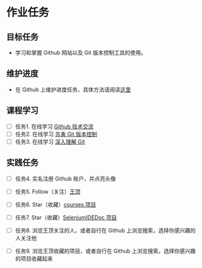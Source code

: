 # 作业任务

## 目标任务

- 学习和掌握 Github 网站以及 Git 版本控制工具的使用。

## 维护进度

- 在 Github 上维护进度任务，具体方法请阅读[这里]()

## 课程学习

- [ ] 任务1. 在线学习 [Github 技术交流](http://pan.baidu.com/s/1miz0M3u)
- [ ] 任务2. 在线学习 [苏勇 Git 版本控制](http://edu.51cto.com/course/course_id-1412.html)
- [ ] 任务3. 在线学习 [深入理解 Git](http://edu.51cto.com/course/course_id-1838.html)

## 实践任务

- [ ] 任务4. 实名注册 Github 账户，并点亮头像
- [ ] 任务5. Follow（关注）[王顶](https://github.com/wangding/)
- [ ] 任务6. Star（收藏）[courses 项目](https://github.com/wangding/courses/)
- [ ] 任务7. Star（收藏）[SeleniumIDEDoc 项目](https://github.com/wangding/SeleniumIDEDoc/)
- [ ] 任务8. 浏览王顶关注的人，或者自行在 Github 上浏览搜索，选择你感兴趣的人关注他
- [ ] 任务9. 浏览王顶收藏的项目，或者自行在 Github 上浏览搜索，选择你感兴趣的项目收藏起来


